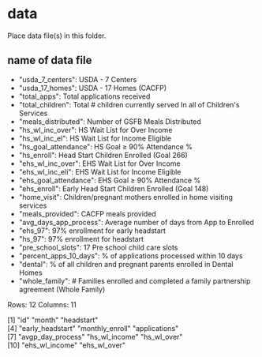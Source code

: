 # data

Place data file(s) in this folder.

## name of data file

- "usda_7_centers": USDA - 7 Centers
- "usda_17_homes": USDA - 17 Homes (CACFP)
- "total_apps": Total applications received
- "total_children": Total # children currently served In all of Children's Services
- "meals_distributed": Number of GSFB Meals Distributed
- "hs_wl_inc_over": HS Wait List for Over Income
- "hs_wl_inc_el": HS Wait List for Income Eligible
- "hs_goal_attendance": HS Goal ≥ 90%   Attendance %
- "hs_enroll": Head Start Children Enrolled (Goal 266)
- "ehs_wl_inc_over": EHS Wait List for Over Income
- "ehs_wl_inc_eli": EHS Wait List for Income Eligible
- "ehs_goal_attendance": EHS Goal ≥ 90% Attendance %
- "ehs_enroll": Early Head Start Children Enrolled (Goal 148)
- "home_visit": Children/pregnant mothers enrolled in home visiting services
- "meals_provided": CACFP meals provided
- "avg_days_app_process": Average number of days from App to Enrolled
- "ehs_97": 97% enrollment for early headstart
- "hs_97": 97% enrollment for headstart
- "pre_school_slots": 17 Pre school child care slots
- "percent_apps_10_days": % of applications processed within 10 days
- "dental": % of all children and pregnant parents enrolled in Dental Homes
- "whole_family": # Families enrolled and completed a family partnership agreement (Whole Family)



Rows: 12
Columns: 11

[1] "id"               "month"            "headstart"       
 [4] "early_headstart"  "monthly_enroll"   "applications"    
 [7] "avgp_day_process" "hs_wl_income"     "hs_wl_over"      
[10] "ehs_wl_income"    "ehs_wl_over"     